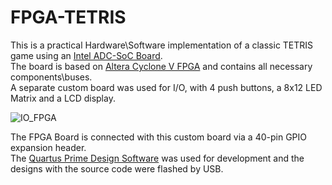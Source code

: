 # FPGA-TETRIS
This is a practical Hardware\Software implementation of a classic TETRIS game using an <a href="https://www.terasic.com.tw/cgi-bin/page/archive.pl?Language=English&CategoryNo=165&No=1061&PartNo=3#contents">Intel ADC-SoC Board</a>. <br />
The board is based on <a href="https://www.intel.com/content/www/us/en/products/sku/210457/cyclone-v-5csea4-fpga/specifications.html">Altera Cyclone V FPGA</a> and contains all necessary components\buses. <br />
A separate custom board was used for I/O, with 4 push buttons, a 8x12 LED Matrix and a LCD display. 

![IO_FPGA](./IO_FPGA.jpg)

The FPGA Board is connected with this custom board via a 40-pin GPIO expansion header. <br>
The <a href="https://www.intel.com/content/www/us/en/products/details/fpga/development-tools/quartus-prime.html">Quartus Prime Design Software</a> was used for development and the designs with the source code were flashed by USB.
